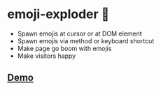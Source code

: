 # emoji-exploder 🤯️

* Spawn emojis at cursor or at DOM element
* Spawn emojis via method or keyboard shortcut
* Make page go boom with emojis
* Make visitors happy

## [Demo](https://emoji-exploder.netlify.com/)

